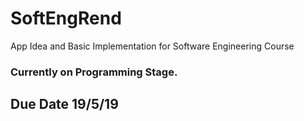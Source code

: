 # SoftEngRend
App Idea and Basic Implementation for Software Engineering Course

### Currently on Programming Stage.

## Due Date 19/5/19
